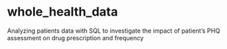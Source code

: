 # whole_health_data
Analyzing patients data with SQL to investigate the impact of patient’s PHQ assessment on drug prescription and frequency
